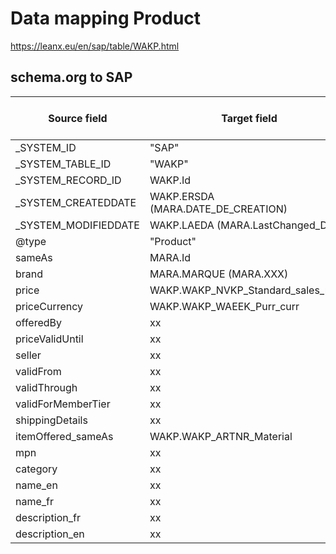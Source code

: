 # Data mapping Product

https://leanx.eu/en/sap/table/WAKP.html

## schema.org to SAP
|Source field | Target field | Transformation | Reference value mapping | 
|-------------|--------------|----------------|-------------------------|
| _SYSTEM_ID  | "SAP" |
|	_SYSTEM_TABLE_ID  | "WAKP" |
|	_SYSTEM_RECORD_ID | WAKP.Id |
|	_SYSTEM_CREATEDDATE  | WAKP.ERSDA (MARA.DATE_DE_CREATION)|
|	_SYSTEM_MODIFIEDDATE  | WAKP.LAEDA (MARA.LastChanged_Date)|
|@type | "Product" |
|sameAs | MARA.Id |
|brand | MARA.MARQUE (MARA.XXX) | 
| price | WAKP.WAKP_NVKP_Standard_sales_price | 
| priceCurrency | WAKP.WAKP_WAEEK_Purr_curr | 
| offeredBy | xx | 
| priceValidUntil | xx | 
| seller | xx | 
| validFrom | xx | 
| validThrough | xx | 
| validForMemberTier | xx | 
| shippingDetails | xx | 
| itemOffered_sameAs | WAKP.WAKP_ARTNR_Material | 
| mpn | xx | 
| category | xx | 
| name_en | xx | 
| name_fr | xx | 
| description_fr | xx | 
| description_en | xx | 

